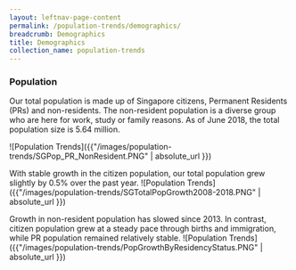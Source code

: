 ```yaml
---
layout: leftnav-page-content
permalink: /population-trends/demographics/
breadcrumb: Demographics
title: Demographics
collection_name: population-trends
---
```


### **Population**

Our total population is made up of Singapore citizens, Permanent Residents (PRs) and non-residents. The non-resident population is a diverse group who are here for work, study or family reasons. As of June 2018, the total population size is 5.64 million.

![Population Trends]({{"/images/population-trends/SGPop_PR_NonResident.PNG" | absolute_url }})

With stable growth in the citizen population, our total population grew slightly by 0.5% over the past year.
![Population Trends]({{"/images/population-trends/SGTotalPopGrowth2008-2018.PNG" | absolute_url }})


Growth in non-resident population has slowed since 2013. In contrast, citizen population grew at a steady pace through births and immigration, while PR population remained relatively stable.
![Population Trends]({{"/images/population-trends/PopGrowthByResidencyStatus.PNG" | absolute_url }})

